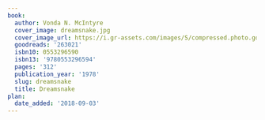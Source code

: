 ```yaml
---
book:
  author: Vonda N. McIntyre
  cover_image: dreamsnake.jpg
  cover_image_url: https://i.gr-assets.com/images/S/compressed.photo.goodreads.com/books/1440756641l/263021._SY160_.jpg
  goodreads: '263021'
  isbn10: 0553296590
  isbn13: '9780553296594'
  pages: '312'
  publication_year: '1978'
  slug: dreamsnake
  title: Dreamsnake
plan:
  date_added: '2018-09-03'
---
```

